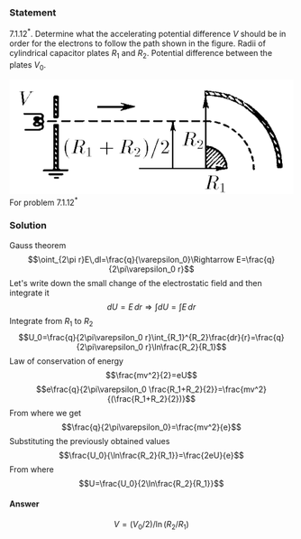 ###  Statement 

$7.1.12^*.$ Determine what the accelerating potential difference $V$ should be in order for the electrons to follow the path shown in the figure. Radii of cylindrical capacitor plates $R_1$ and $R_2$. Potential difference between the plates $V_0$. 

![ For problem $7.1.12^*$ |627x253, 39%](../../img/7.1.12/statement.png)  For problem $7.1.12^*$ 

### Solution

Gauss theorem $$\oint_{2\pi r}E\,dl=\frac{q}{\varepsilon_0}\Rightarrow E=\frac{q}{2\pi\varepsilon_0 r}$$ Let's write down the small change of the electrostatic field and then integrate it $$dU=E \,dr\Rightarrow \int dU=\int E \,dr$$ Integrate from $R_1$ to $R_2$ $$U_0=\frac{q}{2\pi\varepsilon_0 r}\int_{R_1}^{R_2}\frac{dr}{r}=\frac{q}{2\pi\varepsilon_0 r}\ln\frac{R_2}{R_1}$$ Law of conservation of energy $$\frac{mv^2}{2}=eU$$ $$e\frac{q}{2\pi\varepsilon_0 \frac{R_1+R_2}{2}}=\frac{mv^2}{(\frac{R_1+R_2}{2})}$$ From where we get $$\frac{q}{2\pi\varepsilon_0}=\frac{mv^2}{e}$$ Substituting the previously obtained values $$\frac{U_0}{\ln\frac{R_2}{R_1}}=\frac{2eU}{e}$$ From where $$U=\frac{U_0}{2\ln\frac{R_2}{R_1}}$$ 

#### Answer

$$V=(V_0/2)/\ln(R_2/R_1)$$ 
